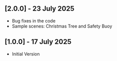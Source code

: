 ## [2.0.0] - 23 July 2025
 - Bug fixes in the code
 - Sample scenes: Christmas Tree and Safety Buoy

## [1.0.0] - 17 July 2025
 - Initial Version
